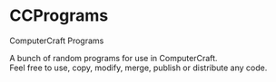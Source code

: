 # CCPrograms
ComputerCraft Programs


A bunch of random programs for use in ComputerCraft.
<br />Feel free to use, copy, modify, merge, publish or distribute any code.
